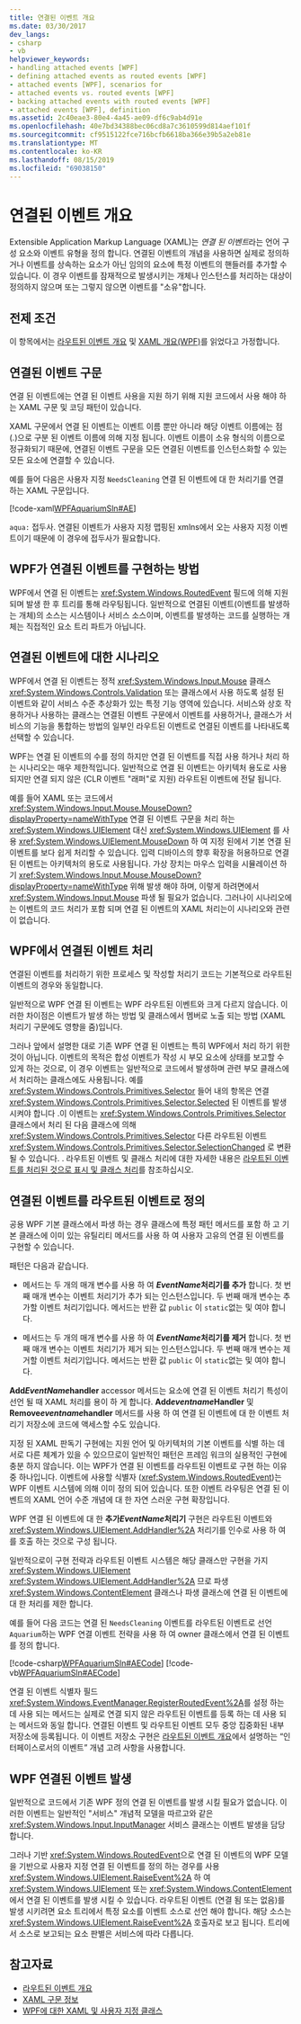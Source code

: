 ```yaml
---
title: 연결된 이벤트 개요
ms.date: 03/30/2017
dev_langs:
- csharp
- vb
helpviewer_keywords:
- handling attached events [WPF]
- defining attached events as routed events [WPF]
- attached events [WPF], scenarios for
- attached events vs. routed events [WPF]
- backing attached events with routed events [WPF]
- attached events [WPF], definition
ms.assetid: 2c40eae3-80e4-4a45-ae09-df6c9ab4d91e
ms.openlocfilehash: 40e7bd34388bec06cd8a7c3610599d814aef101f
ms.sourcegitcommit: cf9515122fce716bcfb6618ba366e39b5a2eb81e
ms.translationtype: MT
ms.contentlocale: ko-KR
ms.lasthandoff: 08/15/2019
ms.locfileid: "69038150"
---
```

# <a name="attached-events-overview"></a>연결된 이벤트 개요

Extensible Application Markup Language (XAML)는 *연결 된 이벤트*라는 언어 구성 요소와 이벤트 유형을 정의 합니다. 연결된 이벤트의 개념을 사용하면 실제로 정의하거나 이벤트를 상속하는 요소가 아닌 임의의 요소에 특정 이벤트의 핸들러를 추가할 수 있습니다. 이 경우 이벤트를 잠재적으로 발생시키는 개체나 인스턴스를 처리하는 대상이 정의하지 않으며 또는 그렇지 않으면 이벤트를 "소유"합니다.  

<a name="prerequisites"></a>   
## <a name="prerequisites"></a>전제 조건  
 이 항목에서는 [라우트된 이벤트 개요](routed-events-overview.md) 및 [XAML 개요(WPF)](xaml-overview-wpf.md)를 읽었다고 가정합니다.  
  
<a name="Syntax"></a>   
## <a name="attached-event-syntax"></a>연결된 이벤트 구문  
 연결 된 이벤트에는 연결 된 이벤트 사용을 지원 하기 위해 지원 코드에서 사용 해야 하는 XAML 구문 및 코딩 패턴이 있습니다.  
  
 XAML 구문에서 연결 된 이벤트는 이벤트 이름 뿐만 아니라 해당 이벤트 이름에는 점 (.)으로 구분 된 이벤트 이름에 의해 지정 됩니다. 이벤트 이름이 소유 형식의 이름으로 정규화되기 때문에, 연결된 이벤트 구문을 모든 연결된 이벤트를 인스턴스화할 수 있는 모든 요소에 연결할 수 있습니다.  
  
 예를 들어 다음은 사용자 지정 `NeedsCleaning` 연결 된 이벤트에 대 한 처리기를 연결 하는 XAML 구문입니다.  
  
 [!code-xaml[WPFAquariumSln#AE](~/samples/snippets/csharp/VS_Snippets_Wpf/WPFAquariumSln/CSharp/WPFAquarium/Window1.xaml#ae)]  
  
 `aqua:` 접두사. 연결된 이벤트가 사용자 지정 맵핑된 xmlns에서 오는 사용자 지정 이벤트이기 때문에 이 경우에 접두사가 필요합니다.  
  
<a name="WPFImplements"></a>   
## <a name="how-wpf-implements-attached-events"></a>WPF가 연결된 이벤트를 구현하는 방법

WPF에서 연결 된 이벤트는 <xref:System.Windows.RoutedEvent> 필드에 의해 지원 되며 발생 한 후 트리를 통해 라우팅됩니다. 일반적으로 연결된 이벤트(이벤트를 발생하는 개체)의 소스는 시스템이나 서비스 소스이며, 이벤트를 발생하는 코드를 실행하는 개체는 직접적인 요소 트리 파트가 아닙니다.  
  
<a name="Scenarios"></a>   
## <a name="scenarios-for-attached-events"></a>연결된 이벤트에 대한 시나리오  
 WPF에서 연결 된 이벤트는 정적 <xref:System.Windows.Input.Mouse> 클래스 <xref:System.Windows.Controls.Validation> 또는 클래스에서 사용 하도록 설정 된 이벤트와 같이 서비스 수준 추상화가 있는 특정 기능 영역에 있습니다. 서비스와 상호 작용하거나 사용하는 클래스는 연결된 이벤트 구문에서 이벤트를 사용하거나, 클래스가 서비스의 기능을 통합하는 방법의 일부인 라우트된 이벤트로 연결된 이벤트를 나타내도록 선택할 수 있습니다.  
  
 WPF는 연결 된 이벤트의 수를 정의 하지만 연결 된 이벤트를 직접 사용 하거나 처리 하는 시나리오는 매우 제한적입니다. 일반적으로 연결 된 이벤트는 아키텍처 용도로 사용 되지만 연결 되지 않은 (CLR 이벤트 "래퍼"로 지원) 라우트된 이벤트에 전달 됩니다.  
  
 예를 들어 XAML 또는 코드에서 <xref:System.Windows.Input.Mouse.MouseDown?displayProperty=nameWithType> 연결 된 이벤트 구문을 처리 하는 <xref:System.Windows.UIElement> 대신 <xref:System.Windows.UIElement> 를 사용 <xref:System.Windows.UIElement.MouseDown> 하 여 지정 된에서 기본 연결 된 이벤트를 보다 쉽게 처리할 수 있습니다. 입력 디바이스의 향후 확장을 허용하므로 연결된 이벤트는 아키텍처의 용도로 사용됩니다. 가상 장치는 마우스 입력을 시뮬레이션 하기 <xref:System.Windows.Input.Mouse.MouseDown?displayProperty=nameWithType> 위해 발생 해야 하며, 이렇게 하려면에서 <xref:System.Windows.Input.Mouse> 파생 될 필요가 없습니다. 그러나이 시나리오에는 이벤트의 코드 처리가 포함 되며 연결 된 이벤트의 XAML 처리는이 시나리오와 관련이 없습니다.  
  
<a name="Handling"></a>   
## <a name="handling-an-attached-event-in-wpf"></a>WPF에서 연결된 이벤트 처리  
 연결된 이벤트를 처리하기 위한 프로세스 및 작성할 처리기 코드는 기본적으로 라우트된 이벤트의 경우와 동일합니다.  
  
 일반적으로 WPF 연결 된 이벤트는 WPF 라우트된 이벤트와 크게 다르지 않습니다. 이러한 차이점은 이벤트가 발생 하는 방법 및 클래스에서 멤버로 노출 되는 방법 (XAML 처리기 구문에도 영향을 줌)입니다.  
  
 그러나 앞에서 설명한 대로 기존 WPF 연결 된 이벤트는 특히 WPF에서 처리 하기 위한 것이 아닙니다. 이벤트의 목적은 합성 이벤트가 작성 시 부모 요소에 상태를 보고할 수 있게 하는 것으로, 이 경우 이벤트는 일반적으로 코드에서 발생하며 관련 부모 클래스에서 처리하는 클래스에도 사용됩니다. 예를 <xref:System.Windows.Controls.Primitives.Selector> 들어 내의 항목은 연결 <xref:System.Windows.Controls.Primitives.Selector.Selected> 된 이벤트를 발생 시켜야 합니다 .이 이벤트는 <xref:System.Windows.Controls.Primitives.Selector> 클래스에서 처리 된 다음 클래스에 의해 <xref:System.Windows.Controls.Primitives.Selector> 다른 라우트된 이벤트 <xref:System.Windows.Controls.Primitives.Selector.SelectionChanged> 로 변환 될 수 있습니다. . 라우트된 이벤트 및 클래스 처리에 대한 자세한 내용은 [라우트된 이벤트를 처리된 것으로 표시 및 클래스 처리](marking-routed-events-as-handled-and-class-handling.md)를 참조하십시오.  
  
<a name="Custom"></a>   
## <a name="defining-your-own-attached-events-as-routed-events"></a>연결된 이벤트를 라우트된 이벤트로 정의  
 공용 WPF 기본 클래스에서 파생 하는 경우 클래스에 특정 패턴 메서드를 포함 하 고 기본 클래스에 이미 있는 유틸리티 메서드를 사용 하 여 사용자 고유의 연결 된 이벤트를 구현할 수 있습니다.  
  
 패턴은 다음과 같습니다.  
  
- 메서드는 두 개의 매개 변수를 사용 하 여 __*EventName*처리기를 추가__ 합니다. 첫 번째 매개 변수는 이벤트 처리기가 추가 되는 인스턴스입니다. 두 번째 매개 변수는 추가할 이벤트 처리기입니다. 메서드는 반환 값 `public` 이 `static`없는 및 여야 합니다.  
  
- 메서드는 두 개의 매개 변수를 사용 하 여 __*EventName*처리기를 제거__ 합니다. 첫 번째 매개 변수는 이벤트 처리기가 제거 되는 인스턴스입니다. 두 번째 매개 변수는 제거할 이벤트 처리기입니다. 메서드는 반환 값 `public` 이 `static`없는 및 여야 합니다.  
  
 __Add*EventName*handler__ accessor 메서드는 요소에 연결 된 이벤트 처리기 특성이 선언 될 때 XAML 처리를 용이 하 게 합니다. __Add*eventname*Handler__ 및 __Remove*eventname*handler__ 메서드를 사용 하 여 연결 된 이벤트에 대 한 이벤트 처리기 저장소에 코드에 액세스할 수도 있습니다.  
  
 지정 된 XAML 판독기 구현에는 지원 언어 및 아키텍처의 기본 이벤트를 식별 하는 데 서로 다른 체계가 있을 수 있으므로이 일반적인 패턴은 프레임 워크의 실용적인 구현에 충분 하지 않습니다. 이는 WPF가 연결 된 이벤트를 라우트된 이벤트로 구현 하는 이유 중 하나입니다. 이벤트에 사용할 식별자 (<xref:System.Windows.RoutedEvent>)는 WPF 이벤트 시스템에 의해 이미 정의 되어 있습니다. 또한 이벤트 라우팅은 연결 된 이벤트의 XAML 언어 수준 개념에 대 한 자연 스러운 구현 확장입니다.  
  
 WPF 연결 된 이벤트에 대 한 __추가*EventName*처리기__ 구현은 라우트된 이벤트와 <xref:System.Windows.UIElement.AddHandler%2A> 처리기를 인수로 사용 하 여를 호출 하는 것으로 구성 됩니다.  
  
 일반적으로이 구현 전략과 라우트된 이벤트 시스템은 해당 클래스만 구현을 가지 <xref:System.Windows.UIElement> <xref:System.Windows.UIElement.AddHandler%2A> 므로 파생 <xref:System.Windows.ContentElement> 클래스나 파생 클래스에 연결 된 이벤트에 대 한 처리를 제한 합니다.  
  
 예를 들어 다음 코드는 연결 된 `NeedsCleaning` 이벤트를 라우트된 이벤트로 선언 `Aquarium`하는 WPF 연결 이벤트 전략을 사용 하 여 owner 클래스에서 연결 된 이벤트를 정의 합니다.  
  
 [!code-csharp[WPFAquariumSln#AECode](~/samples/snippets/csharp/VS_Snippets_Wpf/WPFAquariumSln/CSharp/WPFAquariumObjects/Class1.cs#aecode)]
 [!code-vb[WPFAquariumSln#AECode](~/samples/snippets/visualbasic/VS_Snippets_Wpf/WPFAquariumSln/visualbasic/wpfaquariumobjects/class1.vb#aecode)]  
  
 연결 된 이벤트 식별자 필드 <xref:System.Windows.EventManager.RegisterRoutedEvent%2A>를 설정 하는 데 사용 되는 메서드는 실제로 연결 되지 않은 라우트된 이벤트를 등록 하는 데 사용 되는 메서드와 동일 합니다. 연결된 이벤트 및 라우트된 이벤트 모두 중앙 집중화된 내부 저장소에 등록됩니다. 이 이벤트 저장소 구현은 [라우트된 이벤트 개요](routed-events-overview.md)에서 설명하는 “인터페이스로서의 이벤트” 개념 고려 사항을 사용합니다.  
  
<a name="Raising"></a>   
## <a name="raising-a-wpf-attached-event"></a>WPF 연결된 이벤트 발생  
 일반적으로 코드에서 기존 WPF 정의 연결 된 이벤트를 발생 시킬 필요가 없습니다. 이러한 이벤트는 일반적인 "서비스" 개념적 모델을 따르고와 같은 <xref:System.Windows.Input.InputManager> 서비스 클래스는 이벤트 발생을 담당 합니다.  
  
 그러나 기반 <xref:System.Windows.RoutedEvent>으로 연결 된 이벤트의 WPF 모델을 기반으로 사용자 지정 연결 된 이벤트를 정의 하는 경우를 사용 <xref:System.Windows.UIElement.RaiseEvent%2A> 하 여 <xref:System.Windows.UIElement> 또는 <xref:System.Windows.ContentElement>에서 연결 된 이벤트를 발생 시킬 수 있습니다. 라우트된 이벤트 (연결 됨 또는 없음)를 발생 시키려면 요소 트리에서 특정 요소를 이벤트 소스로 선언 해야 합니다. 해당 소스는 <xref:System.Windows.UIElement.RaiseEvent%2A> 호출자로 보고 됩니다. 트리에서 소스로 보고되는 요소 판별은 서비스에 따라 다릅니다.  
  
## <a name="see-also"></a>참고자료

- [라우트된 이벤트 개요](routed-events-overview.md)
- [XAML 구문 정보](xaml-syntax-in-detail.md)
- [WPF에 대한 XAML 및 사용자 지정 클래스](xaml-and-custom-classes-for-wpf.md)
